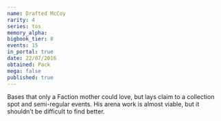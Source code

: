 ```yaml
---
name: Drafted McCoy
rarity: 4
series: tos
memory_alpha:
bigbook_tier: 8
events: 15
in_portal: true
date: 22/07/2016
obtained: Pack
mega: false
published: true
---
```


Bases that only a Faction mother could love, but lays claim to a collection spot and semi-regular events. His arena work is almost viable, but it shouldn’t be difficult to find better.

